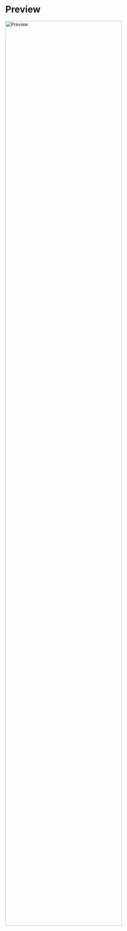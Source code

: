
# Preview
<p align="left">
  <img src="https://i.imgur.com/R54cEFL.png" alt="Preview" width="85%"/>
</p>

